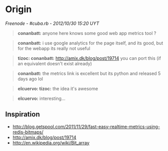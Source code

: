 # Origin

_Freenode - #cuba.rb - 2012/10/30 15:20 UYT_

> **conanbatt:** anyone here knows some good web app metrics tool ?

> **conanbatt:** i use google analytics for the page itself, and its good, but for the webapp its really not useful

> **tizoc: conanbatt:** http://amix.dk/blog/post/19714 you can port this (if an equivalent doesn't exist already)

> **conanbatt:** the metrics link is excellent but its python and released 5 days ago lol

> **elcuervo: tizoc:** the idea it's awesome

> **elcuervo:** interesting...

## Inspiration

* http://blog.getspool.com/2011/11/29/fast-easy-realtime-metrics-using-redis-bitmaps/
* http://amix.dk/blog/post/19714
* http://en.wikipedia.org/wiki/Bit_array
